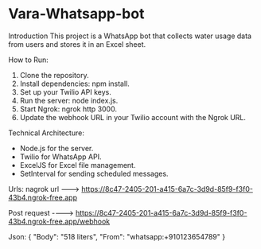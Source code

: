 # Vara-Whatsapp-bot
Introduction
This project is a WhatsApp bot that collects water usage data from users and stores it in an Excel sheet.

How to Run:
1. Clone the repository.
2. Install dependencies: npm install.
3. Set up your Twilio API keys.
4. Run the server: node index.js.
5. Start Ngrok: ngrok http 3000.
6. Update the webhook URL in your Twilio account with the Ngrok URL.

Technical Architecture:
* Node.js for the server.
* Twilio for WhatsApp API.
* ExcelJS for Excel file management.
* SetInterval for sending scheduled messages.

Urls:
nagrok url ---> https://8c47-2405-201-a415-6a7c-3d9d-85f9-f3f0-43b4.ngrok-free.app

Post request ----> https://8c47-2405-201-a415-6a7c-3d9d-85f9-f3f0-43b4.ngrok-free.app/webhook

Json:
{
  "Body": "518 liters",
  "From": "whatsapp:+910123654789"
}


